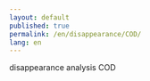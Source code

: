 ```yaml
---
layout: default
published: true
permalink: /en/disappearance/COD/
lang: en
---
```


disappearance analysis COD
